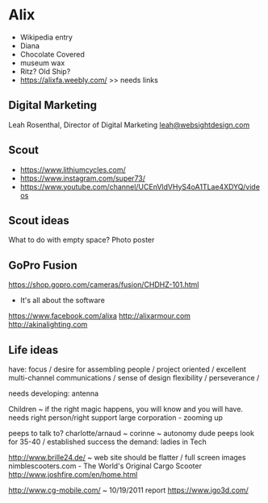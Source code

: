 

# Alix

* Wikipedia entry
* Diana
* Chocolate Covered
* museum wax
* Ritz? Old Ship?
* https://alixfa.weebly.com/ >> needs links



## Digital Marketing

Leah Rosenthal, Director of Digital Marketing
leah@websightdesign.com


## Scout
* https://www.lithiumcycles.com/
* https://www.instagram.com/super73/
* https://www.youtube.com/channel/UCEnVldVHyS4oA1TLae4XDYQ/videos


## Scout ideas
What to do with empty space?
Photo poster


## GoPro Fusion
https://shop.gopro.com/cameras/fusion/CHDHZ-101.html
* It's all about the software


https://www.facebook.com/alixa
http://alixarmour.com
http://akinalighting.com

## Life ideas
have:
focus / desire for assembling people / project oriented / excellent multi-channel communications / sense of design
flexibility / perseverance /

needs developing: antenna

Children ~ if the right magic happens, you will know and you will have. needs right person/right support
large corporation - zooming up

peeps to talk to?  charlotte/arnaud ~ corinne ~ autonomy dude
peeps look for 35-40 / established success
the demand: ladies in Tech






http://www.brille24.de/ ~ web site should be flatter / full screen images
nimblescooters.com - The World's Original Cargo Scooter
http://www.joshfire.com/en/home.html


http://www.cg-mobile.com/ ~ 10/19/2011 report
https://www.igo3d.com/